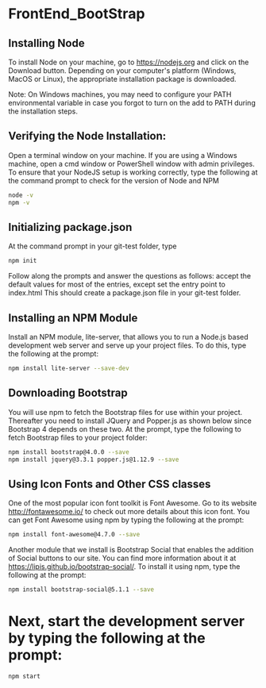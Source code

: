 # FrontEnd_BootStrap

## Installing Node
To install Node on your machine, go to https://nodejs.org and click on the Download button. Depending on your computer's platform (Windows, MacOS or Linux), the appropriate installation package is downloaded.

Note: On Windows machines, you may need to configure your PATH environmental variable in case you forgot to turn on the add to PATH during the installation steps.

## Verifying the Node Installation:
Open a terminal window on your machine. If you are using a Windows machine, open a cmd window or PowerShell window with admin privileges.
To ensure that your NodeJS setup is working correctly, type the following at the command prompt to check for the version of Node and NPM

```sh
node -v
npm -v
```

## Initializing package.json
At the command prompt in your git-test folder, type

```sh
npm init
```

Follow along the prompts and answer the questions as follows: accept the default values for most of the entries, except set the entry point to index.html
This should create a package.json file in your git-test folder.


## Installing an NPM Module

Install an NPM module, lite-server, that allows you to run a Node.js based development web server and serve up your project files. To do this, type the following at the prompt:

```sh
npm install lite-server --save-dev
```

## Downloading Bootstrap
You will use npm to fetch the Bootstrap files for use within your project. Thereafter you need to install JQuery and Popper.js as shown below since Bootstrap 4 depends on these two. At the prompt, type the following to fetch Bootstrap files to your project folder:

```sh
npm install bootstrap@4.0.0 --save
npm install jquery@3.3.1 popper.js@1.12.9 --save
```

## Using Icon Fonts and Other CSS classes
One of the most popular icon font toolkit is Font Awesome. Go to its website http://fontawesome.io/ to check out more details about this icon font. You can get Font Awesome using npm by typing the following at the prompt:

```sh
npm install font-awesome@4.7.0 --save
````

Another module that we install is Bootstrap Social that enables the addition of Social buttons to our site. You can find more information about it at https://lipis.github.io/bootstrap-social/. To install it using npm, type the following at the prompt:

```sh
npm install bootstrap-social@5.1.1 --save
```

# Next, start the development server by typing the following at the prompt:

```sh
npm start
```

